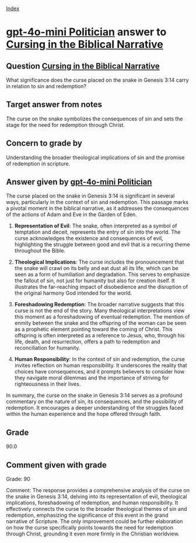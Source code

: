 
[Index](../../index.md)
# [gpt-4o-mini Politician](../../answering_models/gpt-4o-mini_Politician.md) answer to [Cursing in the Biblical Narrative](../../questions/Cursing_in_the_Biblical_Narrative.md)

## Question [Cursing in the Biblical Narrative](../../questions/Cursing_in_the_Biblical_Narrative.md)
What significance does the curse placed on the snake in Genesis 3:14 carry in relation to sin and redemption?

## Target answer from notes
The curse on the snake symbolizes the consequences of sin and sets the stage for the need for redemption through Christ.

## Concern to grade by
Understanding the broader theological implications of sin and the promise of redemption in scripture.

## Answer given by [gpt-4o-mini Politician](../../answering_models/gpt-4o-mini_Politician.md)
The curse placed on the snake in Genesis 3:14 is significant in several ways, particularly in the context of sin and redemption. This passage marks a pivotal moment in the biblical narrative, as it addresses the consequences of the actions of Adam and Eve in the Garden of Eden.

1. **Representation of Evil**: The snake, often interpreted as a symbol of temptation and deceit, represents the entry of sin into the world. The curse acknowledges the existence and consequences of evil, highlighting the struggle between good and evil that is a recurring theme throughout the Bible.

2. **Theological Implications**: The curse includes the pronouncement that the snake will crawl on its belly and eat dust all its life, which can be seen as a form of humiliation and degradation. This serves to emphasize the fallout of sin, not just for humanity but also for creation itself. It illustrates the far-reaching impact of disobedience and the disruption of the original harmony God intended for the world.

3. **Foreshadowing Redemption**: The broader narrative suggests that this curse is not the end of the story. Many theological interpretations view this moment as a foreshadowing of eventual redemption. The mention of enmity between the snake and the offspring of the woman can be seen as a prophetic element pointing toward the coming of Christ. This offspring is often interpreted as a reference to Jesus, who, through his life, death, and resurrection, offers a path to redemption and reconciliation for humanity.

4. **Human Responsibility**: In the context of sin and redemption, the curse invites reflection on human responsibility. It underscores the reality that choices have consequences, and it prompts believers to consider how they navigate moral dilemmas and the importance of striving for righteousness in their lives.

In summary, the curse on the snake in Genesis 3:14 serves as a profound commentary on the nature of sin, its consequences, and the possibility of redemption. It encourages a deeper understanding of the struggles faced within the human experience and the hope offered through faith.

## Grade
90.0

## Comment given with grade
Grade: 90

Comment: The response provides a comprehensive analysis of the curse on the snake in Genesis 3:14, delving into its representation of evil, theological implications, foreshadowing of redemption, and human responsibility. It effectively connects the curse to the broader theological themes of sin and redemption, emphasizing the significance of this event in the grand narrative of Scripture. The only improvement could be further elaboration on how the curse specifically points towards the need for redemption through Christ, grounding it even more firmly in the Christian worldview.
